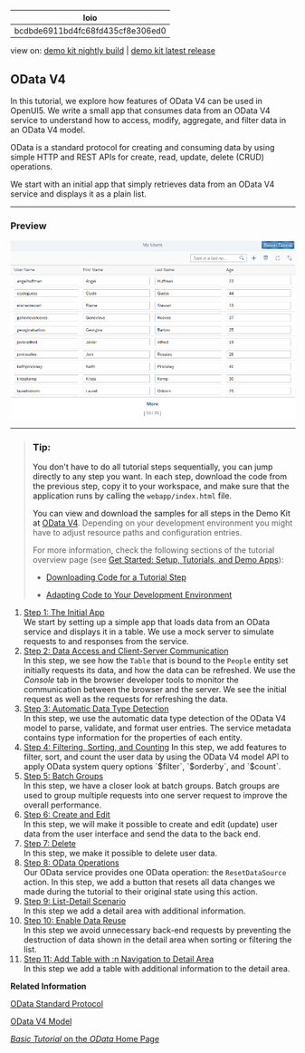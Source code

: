 <!-- loiobcdbde6911bd4fc68fd435cf8e306ed0 -->

| loio |
| -----|
| bcdbde6911bd4fc68fd435cf8e306ed0 |

<div id="loio">

view on: [demo kit nightly build](https://sdk.openui5.org/nightly/#/topic/bcdbde6911bd4fc68fd435cf8e306ed0) | [demo kit latest release](https://sdk.openui5.org/topic/bcdbde6911bd4fc68fd435cf8e306ed0)</div>

## OData V4

In this tutorial, we explore how features of OData V4 can be used in OpenUI5. We write a small app that consumes data from an OData V4 service to understand how to access, modify, aggregate, and filter data in an OData V4 model.

OData is a standard protocol for creating and consuming data by using simple HTTP and REST APIs for create, read, update, delete \(CRUD\) operations.

We start with an initial app that simply retrieves data from an OData V4 service and displays it as a plain list.

***

<a name="loiobcdbde6911bd4fc68fd435cf8e306ed0__section_dsn_cwc_z1b"/>

### Preview

 ![](images/loioe518debe1cdc4fcd9f5a6cffd014fbfa_LowRes.png) 

***

> ### Tip:  
> You don't have to do all tutorial steps sequentially, you can jump directly to any step you want. In each step, download the code from the previous step, copy it to your workspace, and make sure that the application runs by calling the `webapp/index.html` file.
> 
> You can view and download the samples for all steps in the Demo Kit at [OData V4](https://sdk.openui5.org/entity/sap.ui.core.tutorial.odatav4). Depending on your development environment you might have to adjust resource paths and configuration entries.
> 
> For more information, check the following sections of the tutorial overview page \(see [Get Started: Setup, Tutorials, and Demo Apps](Get_Started_Setup_Tutorials_and_Demo_Apps_8b49fc1.md)\):
> 
> -   [Downloading Code for a Tutorial Step](Get_Started_Setup_Tutorials_and_Demo_Apps_8b49fc1.md#loio8b49fc198bf04b2d9800fc37fecbb218__tutorials_download)
> 
> -   [Adapting Code to Your Development Environment](Get_Started_Setup_Tutorials_and_Demo_Apps_8b49fc1.md#loio8b49fc198bf04b2d9800fc37fecbb218__tutorials_adaptation)

1.  [Step 1: The Initial App](Step_1_The_Initial_App_15d84f3.md "We start by setting up a simple app that loads data from an OData service and
		displays it in a table. We use a mock server to simulate requests to and responses from the
		service.")  
We start by setting up a simple app that loads data from an OData service and displays it in a table. We use a mock server to simulate requests to and responses from the service.
2.  [Step 2: Data Access and Client-Server Communication](Step_2_Data_Access_and_Client_Server_Communication_e9de002.md "In this step, we see how the Table that is bound to the
			People entity set initially requests its data, and how the data can be
		refreshed. We use the Console tab in the browser developer tools to
		monitor the communication between the browser and the server. We see the initial request as
		well as the requests for refreshing the data.")  
In this step, we see how the `Table` that is bound to the `People` entity set initially requests its data, and how the data can be refreshed. We use the *Console* tab in the browser developer tools to monitor the communication between the browser and the server. We see the initial request as well as the requests for refreshing the data.
3.  [Step 3: Automatic Data Type Detection](Step_3_Automatic_Data_Type_Detection_96bb6e0.md "In this step, we use the automatic data type detection of the OData V4 model to
		parse, validate, and format user entries. The service metadata contains type information for
		the properties of each entity.")  
In this step, we use the automatic data type detection of the OData V4 model to parse, validate, and format user entries. The service metadata contains type information for the properties of each entity.
4.  [Step 4: Filtering, Sorting, and Counting](Step_4_Filtering_Sorting_and_Counting_426ff31.md "In this step, we add features to filter, sort, and count the user data by using the
		OData V4 model API to apply OData system query options $filter,
			$orderby, and $count.")  
In this step, we add features to filter, sort, and count the user data by using the OData V4 model API to apply OData system query options `$filter`, `$orderby`, and `$count`.
5.  [Step 5: Batch Groups](Step_5_Batch_Groups_ef2af49.md "In this step, we have a closer look at batch groups. Batch groups are used to group
		multiple requests into one server request to improve the overall performance. ")  
In this step, we have a closer look at batch groups. Batch groups are used to group multiple requests into one server request to improve the overall performance.
6.  [Step 6: Create and Edit](Step_6_Create_and_Edit_b4f1266.md "In this step, we will make it possible to create and edit (update) user data from the
		user interface and send the data to the back end.")  
In this step, we will make it possible to create and edit \(update\) user data from the user interface and send the data to the back end.
7.  [Step 7: Delete](Step_7_Delete_12a0d1e.md "In this step, we make it possible to delete user data.")  
In this step, we make it possible to delete user data.
8.  [Step 8: OData Operations](Step_8_OData_Operations_a3e7cb6.md "Our OData service provides one OData operation: the ResetDataSource
		action. In this step, we add a button that resets all data changes we made during the
		tutorial to their original state using this action.")  
Our OData service provides one OData operation: the `ResetDataSource` action. In this step, we add a button that resets all data changes we made during the tutorial to their original state using this action.
9.  [Step 9: List-Detail Scenario](Step_9_List_Detail_Scenario_ec44581.md "In this step we add a detail area with additional information.")  
In this step we add a detail area with additional information.
10. [Step 10: Enable Data Reuse](Step_10_Enable_Data_Reuse_e687dbd.md "In this step we avoid unnecessary back-end requests by preventing the destruction of data shown in the detail area when sorting or
		filtering the list.")  
In this step we avoid unnecessary back-end requests by preventing the destruction of data shown in the detail area when sorting or filtering the list.
11. [Step 11: Add Table with :n Navigation to Detail Area](Step_11_Add_Table_with_n_Navigation_to_Detail_Area_19cc773.md "In this step we add a table with additional information to the detail area.")  
In this step we add a table with additional information to the detail area.

**Related Information**  


[OData Standard Protocol](http://www.odata.org/documentation/)

[OData V4 Model](OData_V4_Model_5de13cf.md "The sap.ui.model.odata.v4.ODataModel is the model implementation for consuming an OData V4 service.")

[*Basic Tutorial* on the *OData* Home Page](http://www.odata.org/getting-started/basic-tutorial/)

